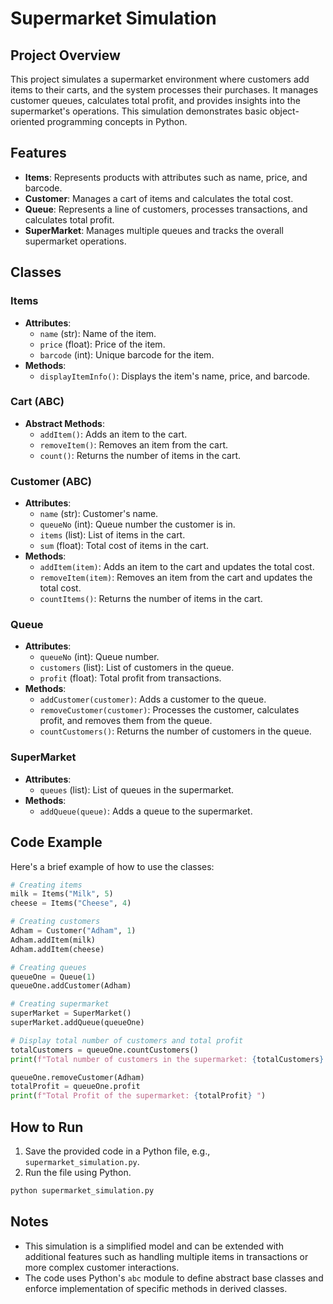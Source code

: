 # Supermarket Simulation

## Project Overview

This project simulates a supermarket environment where customers add items to their carts, and the system processes their purchases. It manages customer queues, calculates total profit, and provides insights into the supermarket's operations. This simulation demonstrates basic object-oriented programming concepts in Python.

## Features

- **Items**: Represents products with attributes such as name, price, and barcode.
- **Customer**: Manages a cart of items and calculates the total cost.
- **Queue**: Represents a line of customers, processes transactions, and calculates total profit.
- **SuperMarket**: Manages multiple queues and tracks the overall supermarket operations.

## Classes

### Items

- **Attributes**:
  - `name` (str): Name of the item.
  - `price` (float): Price of the item.
  - `barcode` (int): Unique barcode for the item.
- **Methods**:
  - `displayItemInfo()`: Displays the item's name, price, and barcode.

### Cart (ABC)

- **Abstract Methods**:
  - `addItem()`: Adds an item to the cart.
  - `removeItem()`: Removes an item from the cart.
  - `count()`: Returns the number of items in the cart.

### Customer (ABC)

- **Attributes**:
  - `name` (str): Customer's name.
  - `queueNo` (int): Queue number the customer is in.
  - `items` (list): List of items in the cart.
  - `sum` (float): Total cost of items in the cart.
- **Methods**:
  - `addItem(item)`: Adds an item to the cart and updates the total cost.
  - `removeItem(item)`: Removes an item from the cart and updates the total cost.
  - `countItems()`: Returns the number of items in the cart.

### Queue

- **Attributes**:
  - `queueNo` (int): Queue number.
  - `customers` (list): List of customers in the queue.
  - `profit` (float): Total profit from transactions.
- **Methods**:
  - `addCustomer(customer)`: Adds a customer to the queue.
  - `removeCustomer(customer)`: Processes the customer, calculates profit, and removes them from the queue.
  - `countCustomers()`: Returns the number of customers in the queue.

### SuperMarket

- **Attributes**:
  - `queues` (list): List of queues in the supermarket.
- **Methods**:
  - `addQueue(queue)`: Adds a queue to the supermarket.

## Code Example

Here's a brief example of how to use the classes:

```python
# Creating items
milk = Items("Milk", 5)
cheese = Items("Cheese", 4)

# Creating customers
Adham = Customer("Adham", 1)
Adham.addItem(milk)
Adham.addItem(cheese)

# Creating queues
queueOne = Queue(1)
queueOne.addCustomer(Adham)

# Creating supermarket
superMarket = SuperMarket()
superMarket.addQueue(queueOne)

# Display total number of customers and total profit
totalCustomers = queueOne.countCustomers()
print(f"Total number of customers in the supermarket: {totalCustomers} ")

queueOne.removeCustomer(Adham)
totalProfit = queueOne.profit
print(f"Total Profit of the supermarket: {totalProfit} ")
```

## How to Run

1. Save the provided code in a Python file, e.g., `supermarket_simulation.py`.
2. Run the file using Python.

```bash
python supermarket_simulation.py
```

## Notes

- This simulation is a simplified model and can be extended with additional features such as handling multiple items in transactions or more complex customer interactions.
- The code uses Python's `abc` module to define abstract base classes and enforce implementation of specific methods in derived classes.
